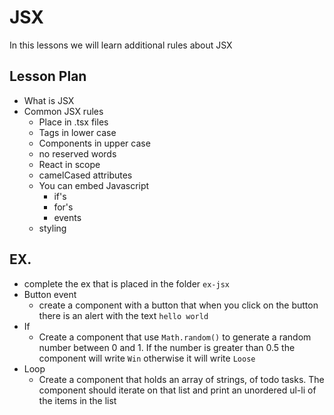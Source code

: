 # JSX

In this lessons we will learn additional rules about JSX

## Lesson Plan

- What is JSX
- Common JSX rules
  - Place in .tsx files
  - Tags in lower case
  - Components in upper case
  - no reserved words
  - React in scope
  - camelCased attributes
  - You can embed Javascript
    - if's
	- for's
	- events
  - styling
  
## EX.

- complete the ex that is placed in the folder `ex-jsx`
- Button event
  - create a component with a button that when you click on the button there is an alert with the text `hello world`
- If
  - Create a component that use `Math.random()` to generate a random number between 0 and 1.
  If the number is greater than 0.5 the component will write `Win`
  otherwise it will write `Loose`
- Loop
  - Create a component that holds an array of strings, of todo tasks.
  The component should iterate on that list and print an unordered ul-li of the items in the list